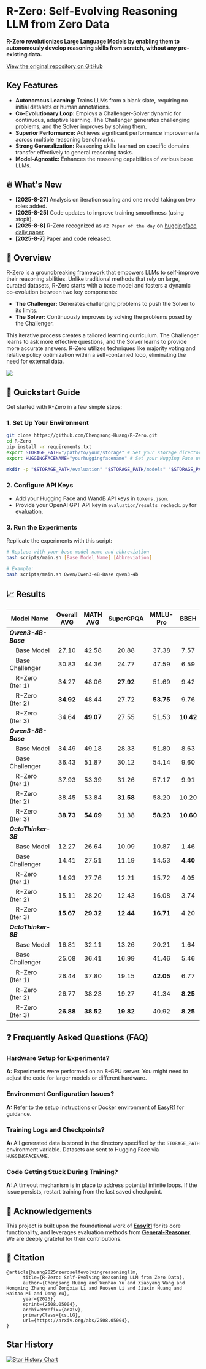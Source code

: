 # R-Zero: Self-Evolving Reasoning LLM from Zero Data

**R-Zero revolutionizes Large Language Models by enabling them to autonomously develop reasoning skills from scratch, without any pre-existing data.**

[View the original repository on GitHub](https://github.com/Chengsong-Huang/R-Zero)

## Key Features

*   **Autonomous Learning:** Trains LLMs from a blank slate, requiring no initial datasets or human annotations.
*   **Co-Evolutionary Loop:**  Employs a Challenger-Solver dynamic for continuous, adaptive learning. The Challenger generates challenging problems, and the Solver improves by solving them.
*   **Superior Performance:** Achieves significant performance improvements across multiple reasoning benchmarks.
*   **Strong Generalization:** Reasoning skills learned on specific domains transfer effectively to general reasoning tasks.
*   **Model-Agnostic:** Enhances the reasoning capabilities of various base LLMs.

## 🔥 What's New

*   **[2025-8-27]** Analysis on iteration scaling and one model taking on two roles added.
*   **[2025-8-25]** Code updates to improve training smoothness (using stopit).
*   **[2025-8-8]** R-Zero recognized as `#2 Paper of the day` on [huggingface daily paper](https://huggingface.co/papers/2508.05004).
*   **[2025-8-7]** Paper and code released.

## 🧠 Overview

R-Zero is a groundbreaking framework that empowers LLMs to self-improve their reasoning abilities. Unlike traditional methods that rely on large, curated datasets, R-Zero starts with a base model and fosters a dynamic co-evolution between two key components:

*   **The Challenger:**  Generates challenging problems to push the Solver to its limits.
*   **The Solver:**  Continuously improves by solving the problems posed by the Challenger.

This iterative process creates a tailored learning curriculum.  The Challenger learns to ask more effective questions, and the Solver learns to provide more accurate answers. R-Zero utilizes techniques like majority voting and relative policy optimization within a self-contained loop, eliminating the need for external data.

[![](./figs/abstract.png)](https://arxiv.org/abs/2508.05004)

## 🚀 Quickstart Guide

Get started with R-Zero in a few simple steps:

### 1. Set Up Your Environment

```bash
git clone https://github.com/Chengsong-Huang/R-Zero.git
cd R-Zero
pip install -r requirements.txt
export STORAGE_PATH="/path/to/your/storage" # Set your storage directory
export HUGGINGFACENAME="yourhuggingfacename" # Set your Hugging Face username

mkdir -p "$STORAGE_PATH/evaluation" "$STORAGE_PATH/models" "$STORAGE_PATH/generated_question" "$STORAGE_PATH/temp_results"
```

### 2.  Configure API Keys

*   Add your Hugging Face and WandB API keys in `tokens.json`.
*   Provide your OpenAI GPT API key in `evaluation/results_recheck.py` for evaluation.

### 3. Run the Experiments

Replicate the experiments with this script:

```bash
# Replace with your base model name and abbreviation
bash scripts/main.sh [Base_Model_Name] [Abbreviation]

# Example:
bash scripts/main.sh Qwen/Qwen3-4B-Base qwen3-4b
```

## 📈 Results

| Model Name | Overall AVG | MATH AVG | SuperGPQA | MMLU-Pro | BBEH |
|---|:---:|:---:|:---:|:---:|:---:|
| ***Qwen3-4B-Base*** | | | | | |
| &emsp;Base Model | 27.10 | 42.58 | 20.88 | 37.38 | 7.57 |
| &emsp;Base Challenger | 30.83 | 44.36 | 24.77 | 47.59 | 6.59 |
| &emsp;R-Zero (Iter 1) | 34.27 | 48.06 | **27.92** | 51.69 | 9.42 |
| &emsp;R-Zero (Iter 2) | **34.92** | 48.44 | 27.72 | **53.75** | 9.76 |
| &emsp;R-Zero (Iter 3) | 34.64 | **49.07** | 27.55 | 51.53 | **10.42** |
| ***Qwen3-8B-Base*** | | | | | |
| &emsp;Base Model | 34.49 | 49.18 | 28.33 | 51.80 | 8.63 |
| &emsp;Base Challenger | 36.43 | 51.87 | 30.12 | 54.14 | 9.60 |
| &emsp;R-Zero (Iter 1) | 37.93 | 53.39 | 31.26 | 57.17 | 9.91 |
| &emsp;R-Zero (Iter 2) | 38.45 | 53.84 | **31.58** | 58.20 | 10.20 |
| &emsp;R-Zero (Iter 3) | **38.73** | **54.69** | 31.38 | **58.23** | **10.60** |
| ***OctoThinker-3B*** | | | | | |
| &emsp;Base Model | 12.27 | 26.64 | 10.09 | 10.87 | 1.46 |
| &emsp;Base Challenger | 14.41 | 27.51 | 11.19 | 14.53 | **4.40** |
| &emsp;R-Zero (Iter 1) | 14.93 | 27.76 | 12.21 | 15.72 | 4.05 |
| &emsp;R-Zero (Iter 2) | 15.11 | 28.20 | 12.43 | 16.08 | 3.74 |
| &emsp;R-Zero (Iter 3) | **15.67** | **29.32** | **12.44** | **16.71** | 4.20 |
| ***OctoThinker-8B*** | | | | | |
| &emsp;Base Model | 16.81 | 32.11 | 13.26 | 20.21 | 1.64 |
| &emsp;Base Challenger | 25.08 | 36.41 | 16.99 | 41.46 | 5.46 |
| &emsp;R-Zero (Iter 1) | 26.44 | 37.80 | 19.15 | **42.05** | 6.77 |
| &emsp;R-Zero (Iter 2) | 26.77 | 38.23 | 19.27 | 41.34 | **8.25** |
| &emsp;R-Zero (Iter 3) | **26.88** | **38.52** | **19.82** | 40.92 | **8.25** |

## ❓ Frequently Asked Questions (FAQ)

### Hardware Setup for Experiments?

**A:** Experiments were performed on an 8-GPU server. You might need to adjust the code for larger models or different hardware.

### Environment Configuration Issues?

**A:**  Refer to the setup instructions or Docker environment of [EasyR1](https://github.com/hiyouga/EasyR1/tree/main) for guidance.

### Training Logs and Checkpoints?

**A:** All generated data is stored in the directory specified by the `STORAGE_PATH` environment variable.  Datasets are sent to Hugging Face via `HUGGINGFACENAME`.

### Code Getting Stuck During Training?

**A:** A timeout mechanism is in place to address potential infinite loops. If the issue persists, restart training from the last saved checkpoint.

## 🙏 Acknowledgements

This project is built upon the foundational work of [**EasyR1**](https://github.com/hiyouga/EasyR1/tree/main) for its core functionality, and leverages evaluation methods from [**General-Reasoner**](https://github.com/TIGER-AI-Lab/General-Reasoner). We are deeply grateful for their contributions.

## 💬 Citation

```
@article{huang2025rzeroselfevolvingreasoningllm,
      title={R-Zero: Self-Evolving Reasoning LLM from Zero Data},
      author={Chengsong Huang and Wenhao Yu and Xiaoyang Wang and Hongming Zhang and Zongxia Li and Ruosen Li and Jiaxin Huang and Haitao Mi and Dong Yu},
      year={2025},
      eprint={2508.05004},
      archivePrefix={arXiv},
      primaryClass={cs.LG},
      url={https://arxiv.org/abs/2508.05004},
}
```

## Star History

[![Star History Chart](https://api.star-history.com/svg?repos=Chengsong-Huang/R-Zero&type=Date)](https://star-history.com/#Chengsong-Huang/R-Zero&Date)